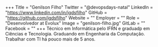 +++
Title = "Genilson Filho"
Twitter = "@devopsdays-natal"
LinkedIn = "https://www.linkedin.com/in/jgdsfilho"
GitHub = "https://github.com/jgdsfilho"
Website = ""
Employer = ""
Role = "Desenvolvedor at Evolux"
Image = "genilson-filho.jpg"
GitLab = ""
Facebook = ""
+++
Técnico em Informática pelo IFRN e graduadp em Ciências e Tecnologia. Graduando em Engenharia da Computação. Trabalhar com TI há pouco mais de 5 anos.